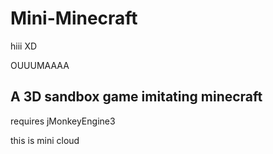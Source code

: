 # Mini-Minecraft

hiii XD

OUUUMAAAA

## A 3D sandbox game imitating minecraft

requires jMonkeyEngine3


this is mini cloud

